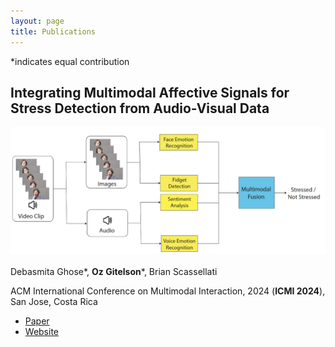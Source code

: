 ```yaml
---
layout: page
title: Publications
---
```

*indicates equal contribution

## Integrating Multimodal Affective Signals for Stress Detection from Audio-Visual Data
![Stress Detection](assets/images/icmi2024.png) <br><br>
Debasmita Ghose\*, __Oz Gitelson__\*, Brian Scassellati

ACM International Conference on Multimodal Interaction, 2024 (__ICMI 2024__), San Jose, Costa Rica

<ul class="social-media-list">
<li>
<a href="https://drive.google.com/file/d/1YwhnJ8Oq1JTtsOZiKleKkPfPdOI4Er6D/view?usp=sharing" target="_blank">
    Paper
</a> 
</li>
<li>
<a href="https://sites.google.com/view/stress-detection-icmi-24" target="_blank">
    Website
</a> 
</li>
</ul>
